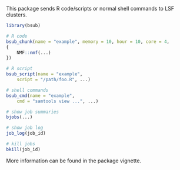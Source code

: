 This package sends R code/scripts or normal shell commands to LSF clusters.

```r
library(bsub)

# R code
bsub_chunk(name = "example", memory = 10, hour = 10, core = 4, 
{
	NMF::nmf(...)
})

# R script
bsub_script(name = "example",
	script = "/path/foo.R", ...)

# shell commands
bsub_cmd(name = "example",
	cmd = "samtools view ...", ...)

# show job summaries
bjobs(...)

# show job log
job_log(job_id)

# kill jobs
bkill(job_id)
```

More information can be found in the package vignette.

